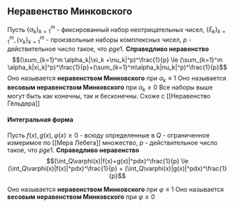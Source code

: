 ## Неравенство Минковского
Пусть $\{\alpha_k\}_{k=1}^m$ - фиксированный набор неотрицательных чисел, $\{\xi_k\}_{k=1}^m, \{\nu_k\}_{k=1}^m$ - произвольные наборы комплексных чисел, $p$ - действительное число такое, что $p ge 1$. **Справедливо неравенство**
$$(\sum_{k=1}^m \alpha_k|\xi_k +\nu_k|^p)^\frac{1}{p} \le (\sum_{k=1}^m \alpha_k|xi_k|^p)^\frac{1}{p}+(\sum_{k=1}^m\alpha_k|nu_k|^p)^\frac{1}{p}$$
Оно называется **неравенством Минковского** при $\alpha_k \equiv 1$
Оно называется **весовым неравенством Минковского** при $\alpha_k \ge 0$
Все наборы выше могут быть как конечны, так и бесконечны.
Схоже с [[Неравенство Гёльдера]]

#### Интегральная форма
Пусть $f(x), g(x), \varphi(x) \ge 0$ - всюду определенные в $Q$ - ограниченное измеримое по [[Мера Лебега]] множество,  $p$ - действительное число такое, что $p ge 1$. **Справедливо неравенство**
$$(\int_Q\varphi(x)|f(x)+g(x)|^pdx)^\frac{1}{p} \le (\int_Q\varphi(x)|f(x)|^pdx)^\frac{1}{p} + (\int_Q\varphi(x)|g(x)|^pdx)^\frac{1}{p}$$

Оно называется **неравенством Минковского** при $\varphi \equiv 1$
Оно называется **весовым неравенством Минковского** при $\varphi \ge 0$